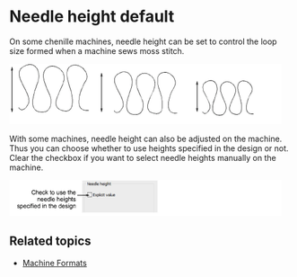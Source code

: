# Needle height default

On some chenille machines, needle height can be set to control the loop size formed when a machine sews moss stitch.

![chenille_output00037.png](assets/chenille_output00037.png)

With some machines, needle height can also be adjusted on the machine. Thus you can choose whether to use heights specified in the design or not. Clear the checkbox if you want to select needle heights manually on the machine.

![chenille_output00040.png](assets/chenille_output00040.png)

## Related topics

- [Machine Formats](../../Setup/machines/Machine_Formats)
